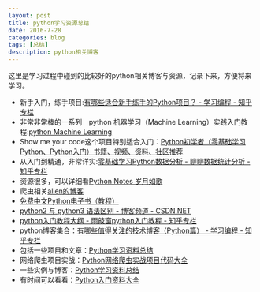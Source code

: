 ```yaml
---
layout: post
title: python学习资源总结
date: 2016-7-28
categories: blog
tags: [总结]
description: python相关博客
---
```


这里是学习过程中碰到的比较好的python相关博客与资源，记录下来，方便将来学习。          

- 新手入门，练手项目:[有哪些适合新手练手的Python项目？ - 学习编程 - 知乎专栏](https://zhuanlan.zhihu.com/p/22164270)
- 非常非常棒的一系列　python 机器学习（Machine Learning）实践入门教程:[python Machine Learning](http://www.johnwittenauer.net/machine-learning-exercises-in-python-part-1/)
- Show me your code这个项目特别适合入门：[Python初学者（零基础学习Python、Python入门）书籍、视频、资料、社区推荐](https://github.com/Yixiaohan/codeparkshare)
- 从入门到精通，非常详实:[零基础学习Python数据分析 - 聊聊数据统计分析 - 知乎专栏](https://zhuanlan.zhihu.com/p/21799170)
- 资源很多，可以详细看[Python Notes 岁月如歌](http://lovenight.github.io/Python/)
- 爬虫相关[allen的博客](http://allenwu.itscoder.com/python#undefined)   
- [免费中文Python电子书（教程）](http://foofish.net/blog/97/python-free-ebook)
- [python2 与 python3 语法区别 - 博客频道 - CSDN.NET](http://blog.csdn.net/samxx8/article/details/21535901)  
- [python入门教程大纲 - 雨敲窗python入门教程 - 知乎专栏](https://zhuanlan.zhihu.com/p/21787953?refer=c_42227538)
- python博客集合：[有哪些值得关注的技术博客（Python篇） - 学习编程 - 知乎专栏](https://zhuanlan.zhihu.com/p/22370545)
- 包括一些项目和文章：[Python学习资料总结](https://zhuanlan.zhihu.com/p/22333205)
- 网络爬虫项目实战：[Python网络爬虫实战项目代码大全](https://zhuanlan.zhihu.com/p/22390905)
- 一些实例与博客：[Python学习资料总结](https://zhuanlan.zhihu.com/p/22333205)
- 有时间可以看看：[Python入门资料大全](http://michaelxiang.me/2015/12/02/python-files-list/)